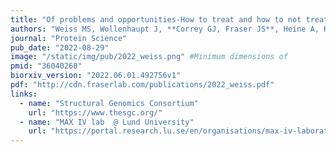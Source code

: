 ```yaml
---
title: "Of problems and opportunities-How to treat and how to not treat crystallographic fragment screening data"
authors: "Weiss MS, Wollenhaupt J, **Correy GJ, Fraser JS**, Heine A, Klebe G, Krojer T, Thunissen M, Pearce NM."
journal: "Protein Science"
pub_date: "2022-08-29"
image: "/static/img/pub/2022_weiss.png" #Minimum dimensions of
pmid: "36040268"
biorxiv_version: "2022.06.01.492756v1"
pdf: "http://cdn.fraserlab.com/publications/2022_weiss.pdf"
links:
  - name: "Structural Genomics Consortium"
    url: "https://www.thesgc.org/"
  - name: "MAX IV lab  @ Lund University"
    url: "https://portal.research.lu.se/en/organisations/max-iv-laboratory"
---
```

